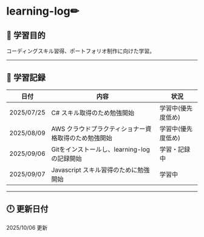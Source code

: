 # learning-log✏


## 🎯 学習目的
コーディングスキル習得、ポートフォリオ制作に向けた学習。

---

## 📅 学習記録

| 日付 | 内容 | 状況 |
|------|------|-----|
| 2025/07/25 | C# スキル取得のため勉強開始 | 学習中(優先度低め) |
| 2025/08/09 | AWS クラウドプラクティショナー資格取得のため勉強開始 | 学習中(優先度低め) |
| 2025/09/06 | Gitをインストールし、learning-logの記録開始 | 学習・記録中 |
| 2025/09/07 | Javascript スキル習得のために勉強開始 | 学習中 |

---

## 🕛 更新日付

2025/10/06 更新

